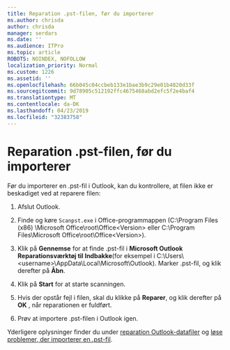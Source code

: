 ```yaml
---
title: Reparation .pst-filen, før du importerer
ms.author: chrisda
author: chrisda
manager: serdars
ms.date: ''
ms.audience: ITPro
ms.topic: article
ROBOTS: NOINDEX, NOFOLLOW
localization_priority: Normal
ms.custom: 1226
ms.assetid: ''
ms.openlocfilehash: 66b045c04ccbeb133e1bae3b9c29e01b4820d33f
ms.sourcegitcommit: 9d78905c512192ffc4675468abd2efc5f2e4baf4
ms.translationtype: MT
ms.contentlocale: da-DK
ms.lasthandoff: 04/23/2019
ms.locfileid: "32383758"
---
```

# <a name="repair-pst-file-before-importing"></a>Reparation .pst-filen, før du importerer

Før du importerer en .pst-fil i Outlook, kan du kontrollere, at filen ikke er beskadiget ved at reparere filen:

1. Afslut Outlook.

2. Finde og køre `Scanpst.exe` i Office-programmappen (C:\Program Files (x86) \Microsoft Office\root\Office\<Version\> eller C:\Program Files\Microsoft Office\root\Office\<Version\>).

3. Klik på **Gennemse** for at finde .pst-fil i **Microsoft Outlook Reparationsværktøj til Indbakke**(for eksempel i C:\Users\\<username\>\AppData\Local\Microsoft\Outlook). Marker .pst-fil, og klik derefter på **Åbn**.

4. Klik på **Start** for at starte scanningen.

5. Hvis der opstår fejl i filen, skal du klikke på **Reparer**, og klik derefter på **OK** , når reparationen er fuldført.

6. Prøv at importere .pst-filen i Outlook igen.

Yderligere oplysninger finder du under [reparation Outlook-datafiler](https://support.office.com/article/25663bc3-11ec-4412-86c4-60458afc5253) og [løse problemer, der importerer en .pst-fil](https://support.office.com/article/2d2e50dc-5c36-4ab2-ab50-f1be733b3d6e).
